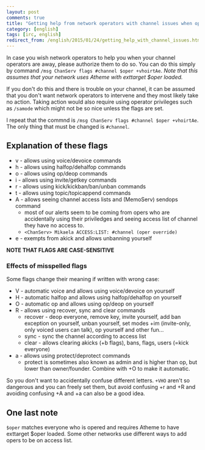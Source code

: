 ```yaml
---
layout: post
comments: true
title: "Getting help from network operators with channel issues when ops are away"
category: [english]
tags: [irc, english]
redirect_from: /english/2015/01/24/getting_help_with_channel_issues.html
---
```


In case you wish network operators to help you when your channel operators
are away, please authorize them to do so. You can do this simply by
command `/msg ChanServ flags #channel $oper +vhoirtAe`. *Note that this
assumes that your network uses Atheme with exttarget $oper loaded.*

If you don't do this and there is trouble on your channel, it can be
assumed that you don't want network operators to intervene and they most
likely take no action. Taking action would also require using operator
privileges such as `/samode` which might not be so nice unless the flags
are set.

I repeat that the commnd is `/msg ChanServ flags #channel $oper +vhoirtAe`.
The only thing that must be changed is `#channel`.

## Explanation of these flags

* v - allows using voice/devoice commands
* h - allows using halfop/dehalfop commands
* o - allows using op/deop commands
* i - allows using invite/getkey commands
* r - allows using kick/kickban/ban/unban commands
* t - allows using topic/topicappend commands
* A - allows seeing channel access lists and (MemoServ) sendops command
    * most of our alerts seem to be coming from opers who are accidentally
      using their priviledges and seeing access list of channel they have
      no access to.
    *  `<ChanServ> Mikaela ACCESS:LIST: #channel (oper override)`
* e - exempts from akick and allows unbanning yourself

**NOTE THAT FLAGS ARE CASE-SENSITIVE**

### Effects of misspelled flags

Some flags change their meaning if written with wrong case:

* V - automatic voice and allows using voice/devoice on yourself
* H - automatic halfop and allows using halfop/dehalfop on yourself
* O - automatic op and allows using op/deop on yourself
* R - allows using recover, sync and clear commands
    * recover - deop everyone, remove key, invite yourself, add ban
      exception on yourself, unban yourself, set modes +im (invite-only,
      only voiced users can talk), op yourself and other fun...
    * sync - sync the channel according to access list
    * clear - allows clearing akicks (+b flags), bans, flags, users
      (=kick everyone)
* a - allows using protect/deprotect commands
    * protect is sometimes also known as admin and is higher than op, but
      lower than owner/founder. Combine with +O to make it automatic.

So you don't want to accidentally confuse different letters. `+VHO` aren't
so dangerous and you can freely set them, but avoid confusing +r and +R and
avoiding confusing +A and +a can also be a good idea.

## One last note

`$oper` matches everyone who is opered and requires Atheme to have
exttarget $oper loaded. Some other networks use different ways to add opers
to be on access list.
